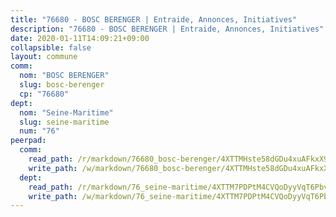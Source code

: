 ```yaml
---
title: "76680 - BOSC BERENGER | Entraide, Annonces, Initiatives"
description: "76680 - BOSC BERENGER | Entraide, Annonces, Initiatives"
date: 2020-01-11T14:09:21+09:00
collapsible: false
layout: commune
comm:
  nom: "BOSC BERENGER"
  slug: bosc-berenger
  cp: "76680"
dept:
  nom: "Seine-Maritime"
  slug: seine-maritime
  num: "76"
peerpad:
  comm:
    read_path: /r/markdown/76680_bosc-berenger/4XTTMHste58dGDu4xuAFkxX9X7U96ZWbXXbBiDKy4iQmu4hSi
    write_path: /w/markdown/76680_bosc-berenger/4XTTMHste58dGDu4xuAFkxX9X7U96ZWbXXbBiDKy4iQmu4hSi-K3TgUW5BwZnArp7TtdVHXF4x1NUqaoKSGZgSTnJvHu6qNAcS62Lix4nrJssNMvz6rwuPpoRGsNNWvdJbr8pnNLeFd8b6hYtMaiwN4iy7xWrRJwBTw2F23MSZWMjhiJqPB6Kczt1g
  dept:
    read_path: /r/markdown/76_seine-maritime/4XTTM7PDPtM4CVQoDyyVqT6Pbvj1SVtndpXJdTDsc7xwdMTdt
    write_path: /w/markdown/76_seine-maritime/4XTTM7PDPtM4CVQoDyyVqT6Pbvj1SVtndpXJdTDsc7xwdMTdt-K3TgUmo7Qwp8ZQz8qKFjC8WCY27ypEpX2c8BXeSV9rrPY1zRZn2SrYwkBXF8VnHkcepiXsccFfKHYuT2JNgSMXxLRaUGRu6o5B3BB15nZxEho97cTz3yC4eRTX4hZM1hcyAZrn8r
---
```


